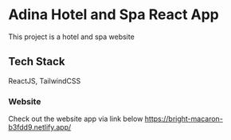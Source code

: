 # Adina Hotel and Spa React App

This project is a hotel and spa website

## Tech Stack
ReactJS, TailwindCSS


### Website 
Check out the website app via link below
https://bright-macaron-b3fdd9.netlify.app/







